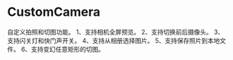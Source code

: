 # CustomCamera
自定义拍照和切图功能。
1、支持相机全屏预览。
2、支持切换前后摄像头。
3、支持闪关灯和快门声开关。
4、支持从相册选择图片。
5、支持保存照片到本地文件。
6、支持变幻任意矩形的切图。
